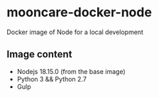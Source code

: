 # mooncare-docker-node
Docker image of Node for a local development

## Image content

* Nodejs 18.15.0 (from the base image)
* Python 3 && Python 2.7
* Gulp